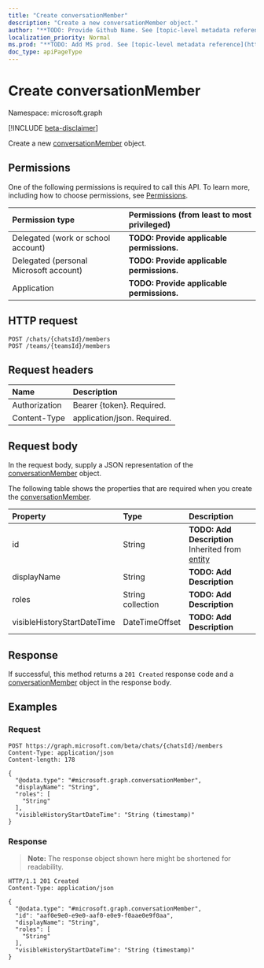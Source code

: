 ```yaml
---
title: "Create conversationMember"
description: "Create a new conversationMember object."
author: "**TODO: Provide Github Name. See [topic-level metadata reference](https://msgo.azurewebsites.net/add/document/guidelines/metadata.html#topic-level-metadata)**"
localization_priority: Normal
ms.prod: "**TODO: Add MS prod. See [topic-level metadata reference](https://msgo.azurewebsites.net/add/document/guidelines/metadata.html#topic-level-metadata)**"
doc_type: apiPageType
---
```


# Create conversationMember
Namespace: microsoft.graph

[!INCLUDE [beta-disclaimer](../../includes/beta-disclaimer.md)]

Create a new [conversationMember](../resources/conversationmember.md) object.

## Permissions
One of the following permissions is required to call this API. To learn more, including how to choose permissions, see [Permissions](/graph/permissions-reference).

|Permission type|Permissions (from least to most privileged)|
|:---|:---|
|Delegated (work or school account)|**TODO: Provide applicable permissions.**|
|Delegated (personal Microsoft account)|**TODO: Provide applicable permissions.**|
|Application|**TODO: Provide applicable permissions.**|

## HTTP request

<!-- {
  "blockType": "ignored"
}
-->
``` http
POST /chats/{chatsId}/members
POST /teams/{teamsId}/members
```

## Request headers
|Name|Description|
|:---|:---|
|Authorization|Bearer {token}. Required.|
|Content-Type|application/json. Required.|

## Request body
In the request body, supply a JSON representation of the [conversationMember](../resources/conversationmember.md) object.

The following table shows the properties that are required when you create the [conversationMember](../resources/conversationmember.md).

|Property|Type|Description|
|:---|:---|:---|
|id|String|**TODO: Add Description** Inherited from [entity](../resources/entity.md)|
|displayName|String|**TODO: Add Description**|
|roles|String collection|**TODO: Add Description**|
|visibleHistoryStartDateTime|DateTimeOffset|**TODO: Add Description**|



## Response

If successful, this method returns a `201 Created` response code and a [conversationMember](../resources/conversationmember.md) object in the response body.

## Examples

### Request
<!-- {
  "blockType": "request",
  "name": "create_conversationmember_from_"
}
-->
``` http
POST https://graph.microsoft.com/beta/chats/{chatsId}/members
Content-Type: application/json
Content-length: 178

{
  "@odata.type": "#microsoft.graph.conversationMember",
  "displayName": "String",
  "roles": [
    "String"
  ],
  "visibleHistoryStartDateTime": "String (timestamp)"
}
```


### Response
>**Note:** The response object shown here might be shortened for readability.
<!-- {
  "blockType": "response",
  "truncated": true,
  "@odata.type": "microsoft.graph.conversationMember"
}
-->
``` http
HTTP/1.1 201 Created
Content-Type: application/json

{
  "@odata.type": "#microsoft.graph.conversationMember",
  "id": "aaf0e9e0-e9e0-aaf0-e0e9-f0aae0e9f0aa",
  "displayName": "String",
  "roles": [
    "String"
  ],
  "visibleHistoryStartDateTime": "String (timestamp)"
}
```

